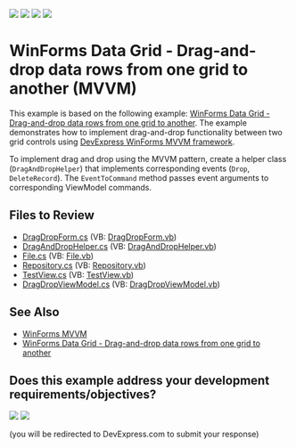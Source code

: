 <!-- default badges list -->
![](https://img.shields.io/endpoint?url=https://codecentral.devexpress.com/api/v1/VersionRange/128614831/15.2.4%2B)
[![](https://img.shields.io/badge/Open_in_DevExpress_Support_Center-FF7200?style=flat-square&logo=DevExpress&logoColor=white)](https://supportcenter.devexpress.com/ticket/details/T338673)
[![](https://img.shields.io/badge/📖_How_to_use_DevExpress_Examples-e9f6fc?style=flat-square)](https://docs.devexpress.com/GeneralInformation/403183)
[![](https://img.shields.io/badge/💬_Leave_Feedback-feecdd?style=flat-square)](#does-this-example-address-your-development-requirementsobjectives)
<!-- default badges end -->

# WinForms Data Grid - Drag-and-drop data rows from one grid to another (MVVM)


This example is based on the following example: [WinForms Data Grid - Drag-and-drop data rows from one grid to another](https://github.com/DevExpress-Examples/winforms-drag-drop-rows-from-one-grid-to-another). The example demonstrates how to implement drag-and-drop functionality between two grid controls using [DevExpress WinForms MVVM framework](https://docs.devexpress.com/WindowsForms/113955/build-an-application/winforms-mvvm).

To implement drag and drop using the MVVM pattern, create a helper class (`DragAndDropHelper`) that implements corresponding events (`Drop`, `DeleteRecord`). The `EventToCommand` method passes event arguments to corresponding ViewModel commands.


## Files to Review

* [DragDropForm.cs](./CS/DragDropForm.cs) (VB: [DragDropForm.vb](./VB/DragDropForm.vb))
* [DragAndDropHelper.cs](./CS/DragDropHelper/DragAndDropHelper.cs) (VB: [DragAndDropHelper.vb](./VB/DragDropHelper/DragAndDropHelper.vb))
* [File.cs](./CS/Model/File.cs) (VB: [File.vb](./VB/Model/File.vb))
* [Repository.cs](./CS/Model/Repository.cs) (VB: [Repository.vb](./VB/Model/Repository.vb))
* [TestView.cs](./CS/View/TestView.cs) (VB: [TestView.vb](./VB/View/TestView.vb))
* [DragDropViewModel.cs](./CS/ViewModels/DragDropViewModel.cs) (VB: [DragDropViewModel.vb](./VB/ViewModels/DragDropViewModel.vb))


## See Also

* [WinForms MVVM](https://docs.devexpress.com/WindowsForms/113955/build-an-application/winforms-mvvm)
* [WinForms Data Grid - Drag-and-drop data rows from one grid to another](https://github.com/DevExpress-Examples/winforms-drag-drop-rows-from-one-grid-to-another)
<!-- feedback -->
## Does this example address your development requirements/objectives?

[<img src="https://www.devexpress.com/support/examples/i/yes-button.svg"/>](https://www.devexpress.com/support/examples/survey.xml?utm_source=github&utm_campaign=winforms-mvvm-drag-drop-rows-between-grids&~~~was_helpful=yes) [<img src="https://www.devexpress.com/support/examples/i/no-button.svg"/>](https://www.devexpress.com/support/examples/survey.xml?utm_source=github&utm_campaign=winforms-mvvm-drag-drop-rows-between-grids&~~~was_helpful=no)

(you will be redirected to DevExpress.com to submit your response)
<!-- feedback end -->
